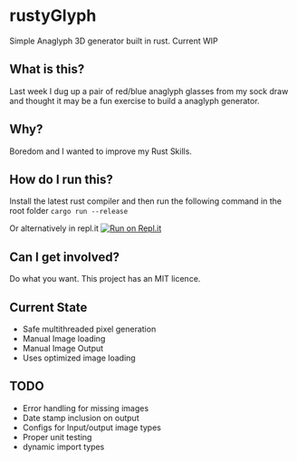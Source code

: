 # rustyGlyph
Simple Anaglyph 3D generator built in rust. Current WIP

## What is this? 

Last week I dug up a pair of red/blue anaglyph glasses from my sock draw and thought it may be a fun exercise to build a anaglyph generator. 

## Why?

Boredom and I wanted to improve my Rust Skills. 

## How do I run this? 

Install the latest rust compiler and then run the following command in the root folder `cargo run --release`

Or alternatively in repl.it [![Run on Repl.it](https://repl.it/badge/github/hawkBaby/rustyGlyph)](https://repl.it/github/hawkBaby/rustyGlyph)

## Can I get involved? 

Do what you want. This project has an MIT licence. 

## Current State
* Safe multithreaded pixel generation
* Manual Image loading
* Manual Image Output
* Uses optimized image loading

## TODO
* Error handling for missing images
* Date stamp inclusion on output
* Configs for Input/output image types
* Proper unit testing
* dynamic import types
